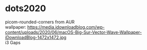 # dots2020
picom-rounded-corners from AUR  
wallpaper: https://media.idownloadblog.com/wp-content/uploads/2020/06/macOS-Big-Sur-Vector-Wave-Wallpaper-iDownloadBlog-1472x1472.jpg  
i3 Gaps
